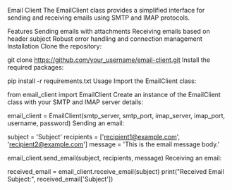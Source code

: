 
Email Client
The EmailClient class provides a simplified interface for sending and receiving emails using SMTP and IMAP protocols.

Features
Sending emails with attachments
Receiving emails based on header subject
Robust error handling and connection management
Installation
Clone the repository:



git clone https://github.com/your_username/email-client.git
Install the required packages:


pip install -r requirements.txt
Usage
Import the EmailClient class:

from email_client import EmailClient
Create an instance of the EmailClient class with your SMTP and IMAP server details:


email_client = EmailClient(smtp_server, smtp_port, imap_server, imap_port, username, password)
Sending an email:


subject = 'Subject'
recipients = ['recipient1@example.com', 'recipient2@example.com']
message = 'This is the email message body.'

email_client.send_email(subject, recipients, message)
Receiving an email:


received_email = email_client.receive_email(subject)
print("Received Email Subject:", received_email['Subject'])